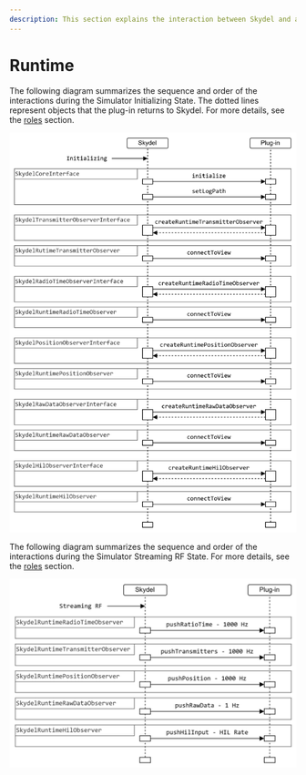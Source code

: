 ```yaml
---
description: This section explains the interaction between Skydel and a plug-in at runtime.
---
```


# Runtime

The following diagram summarizes the sequence and order of the interactions during the Simulator Initializing State. The dotted lines represent objects that the plug-in returns to Skydel. For more details, see the [roles](roles/ "mention") section.

<picture><source srcset="../.gitbook/assets/cs_gitbook-runtime_init_dark.png" media="(prefers-color-scheme: dark)"><img src="../.gitbook/assets/cs_gitbook-runtime_init_light.png" alt="Skydel Interactions with a Plug-in During Simulator Initializing State"></picture>

The following diagram summarizes the sequence and order of the interactions during the Simulator Streaming RF State. For more details, see the [roles](roles/ "mention") section.

<picture><source srcset="../.gitbook/assets/cs_gitbook-streaming_rf_state_dark.png" media="(prefers-color-scheme: dark)"><img src="../.gitbook/assets/cs_gitbook-streaming_rf_state_light.png" alt="Skydel Interfactions with a Plug-in During Simulator Streaming RF State"></picture>
